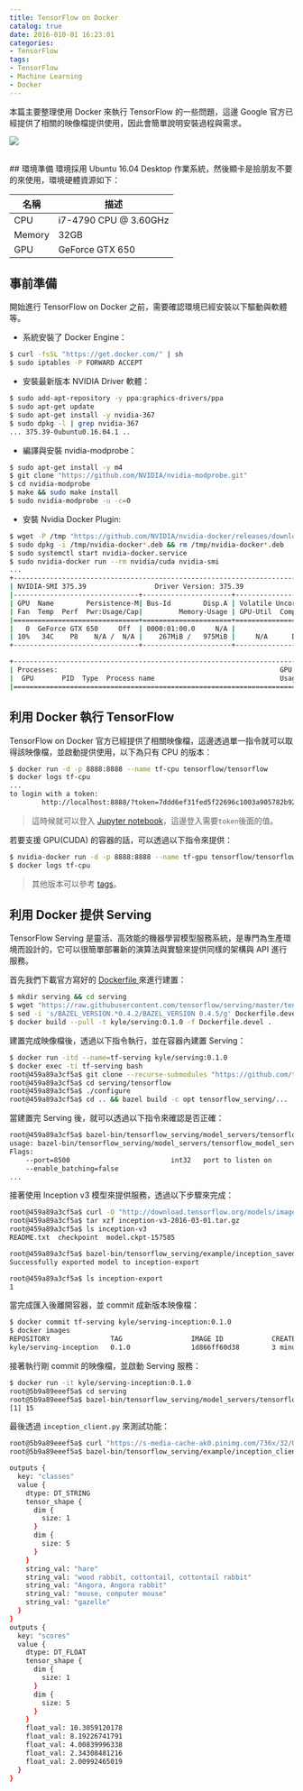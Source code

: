 ```yaml
---
title: TensorFlow on Docker
catalog: true
date: 2016-010-01 16:23:01
categories:
- TensorFlow
tags:
- TensorFlow
- Machine Learning
- Docker
---
```

本篇主要整理使用 Docker 來執行 TensorFlow 的一些問題，這邊 Google 官方已經提供了相關的映像檔提供使用，因此會簡單說明安裝過程與需求。

![](/images/tf/docker-tf.png)

<!--more-->

<br>
## 環境準備
環境採用 Ubuntu 16.04 Desktop 作業系統，然後顯卡是撿朋友不要的來使用，環境硬體資源如下：

| 名稱         | 描述                  |
|-------------|-----------------------|
| CPU         | i7-4790 CPU @ 3.60GHz |
| Memory      | 32GB                  |
| GPU         | GeForce GTX 650       |

## 事前準備
開始進行 TensorFlow on Docker 之前，需要確認環境已經安裝以下驅動與軟體等。
* 系統安裝了 Docker Engine：

```sh
$ curl -fsSL "https://get.docker.com/" | sh
$ sudo iptables -P FORWARD ACCEPT
```

* 安裝最新版本 NVIDIA Driver 軟體：

```sh
$ sudo add-apt-repository -y ppa:graphics-drivers/ppa
$ sudo apt-get update
$ sudo apt-get install -y nvidia-367
$ sudo dpkg -l | grep nvidia-367
... 375.39-0ubuntu0.16.04.1 ..
```

* 編譯與安裝 nvidia-modprobe：

```sh
$ sudo apt-get install -y m4
$ git clone "https://github.com/NVIDIA/nvidia-modprobe.git"
$ cd nvidia-modprobe
$ make && sudo make install
$ sudo nvidia-modprobe -u -c=0
```

* 安裝 Nvidia Docker Plugin:

```sh
$ wget -P /tmp "https://github.com/NVIDIA/nvidia-docker/releases/download/v1.0.1/nvidia-docker_1.0.1-1_amd64.deb"
$ sudo dpkg -i /tmp/nvidia-docker*.deb && rm /tmp/nvidia-docker*.deb
$ sudo systemctl start nvidia-docker.service
$ sudo nvidia-docker run --rm nvidia/cuda nvidia-smi
...
+-----------------------------------------------------------------------------+
| NVIDIA-SMI 375.39                 Driver Version: 375.39                    |
|-------------------------------+----------------------+----------------------+
| GPU  Name        Persistence-M| Bus-Id        Disp.A | Volatile Uncorr. ECC |
| Fan  Temp  Perf  Pwr:Usage/Cap|         Memory-Usage | GPU-Util  Compute M. |
|===============================+======================+======================|
|   0  GeForce GTX 650     Off  | 0000:01:00.0     N/A |                  N/A |
| 10%   34C    P8    N/A /  N/A |    267MiB /   975MiB |     N/A      Default |
+-------------------------------+----------------------+----------------------+

+-----------------------------------------------------------------------------+
| Processes:                                                       GPU Memory |
|  GPU       PID  Type  Process name                               Usage      |
|=============================================================================|
```

## 利用 Docker 執行 TensorFlow
TensorFlow on Docker 官方已經提供了相關映像檔，這邊透過單一指令就可以取得該映像檔，並啟動提供使用，以下為只有 CPU 的版本：
```sh
$ docker run -d -p 8888:8888 --name tf-cpu tensorflow/tensorflow
$ docker logs tf-cpu
...
to login with a token:
        http://localhost:8888/?token=7ddd6ef31fed5f22696c1003a905782b9219a6ec9a19b97c
```
> 這時候就可以登入 [Jupyter notebook](http://localhost:8888)，這邊登入需要`token`後面的值。

若要支援 GPU(CUDA) 的容器的話，可以透過以下指令來提供：
```sh
$ nvidia-docker run -d -p 8888:8888 --name tf-gpu tensorflow/tensorflow:latest-gpu
$ docker logs tf-cpu
```
> 其他版本可以參考 [tags](https://hub.docker.com/r/tensorflow/tensorflow/tags/)。

## 利用 Docker 提供 Serving
TensorFlow Serving 是靈活、高效能的機器學習模型服務系統，是專門為生產環境而設計的，它可以很簡單部署新的演算法與實驗來提供同樣的架構與 API 進行服務。

首先我們下載官方寫好的 [Dockerfile ](https://raw.githubusercontent.com/tensorflow/serving/master/tensorflow_serving/tools/docker/Dockerfile.devel) 來進行建置：
```sh
$ mkdir serving && cd serving
$ wget "https://raw.githubusercontent.com/tensorflow/serving/master/tensorflow_serving/tools/docker/Dockerfile.devel"
$ sed -i 's/BAZEL_VERSION.*0.4.2/BAZEL_VERSION 0.4.5/g' Dockerfile.devel
$ docker build --pull -t kyle/serving:0.1.0 -f Dockerfile.devel .
```

建置完成映像檔後，透過以下指令執行，並在容器內建置 Serving：
```sh
$ docker run -itd --name=tf-serving kyle/serving:0.1.0
$ docker exec -ti tf-serving bash
root@459a89a3cf5a$ git clone --recurse-submodules "https://github.com/tensorflow/serving"
root@459a89a3cf5a$ cd serving/tensorflow
root@459a89a3cf5a$ ./configure
root@459a89a3cf5a$ cd .. && bazel build -c opt tensorflow_serving/...
```

當建置完 Serving 後，就可以透過以下指令來確認是否正確：
```sh
root@459a89a3cf5a$ bazel-bin/tensorflow_serving/model_servers/tensorflow_model_server
usage: bazel-bin/tensorflow_serving/model_servers/tensorflow_model_server
Flags:
	--port=8500                      	int32	port to listen on
	--enable_batching=false
...
```

接著使用 Inception v3 模型來提供服務，透過以下步驟來完成：
```sh
root@459a89a3cf5a$ curl -O "http://download.tensorflow.org/models/image/imagenet/inception-v3-2016-03-01.tar.gz"
root@459a89a3cf5a$ tar xzf inception-v3-2016-03-01.tar.gz
root@459a89a3cf5a$ ls inception-v3
README.txt  checkpoint  model.ckpt-157585

root@459a89a3cf5a$ bazel-bin/tensorflow_serving/example/inception_saved_model --checkpoint_dir=inception-v3 --output_dir=inception-export
Successfully exported model to inception-export

root@459a89a3cf5a$ ls inception-export
1
```

當完成匯入後離開容器，並 commit 成新版本映像檔：
```sh
$ docker commit tf-serving kyle/serving-inception:0.1.0
$ docker images
REPOSITORY               TAG                 IMAGE ID            CREATED             SIZE
kyle/serving-inception   0.1.0               1d866ff60d38        3 minutes ago       5.55 GB
```

接著執行剛 commit 的映像檔，並啟動 Serving 服務：
```sh
$ docker run -it kyle/serving-inception:0.1.0
root@5b9a89eeef5a$ cd serving
root@5b9a89eeef5a$ bazel-bin/tensorflow_serving/model_servers/tensorflow_model_server --port=9000 --model_name=inception --model_base_path=inception-export &> inception_log &
[1] 15
```

最後透過 `inception_client.py` 來測試功能：
```sh
root@5b9a89eeef5a$ curl "https://s-media-cache-ak0.pinimg.com/736x/32/00/3b/32003bd128bebe99cb8c655a9c0f00f5.jpg" --output rabbit.jpg
root@5b9a89eeef5a$ bazel-bin/tensorflow_serving/example/inception_client --server=localhost:9000 --image=rabbit.jpg

outputs {
  key: "classes"
  value {
    dtype: DT_STRING
    tensor_shape {
      dim {
        size: 1
      }
      dim {
        size: 5
      }
    }
    string_val: "hare"
    string_val: "wood rabbit, cottontail, cottontail rabbit"
    string_val: "Angora, Angora rabbit"
    string_val: "mouse, computer mouse"
    string_val: "gazelle"
  }
}
outputs {
  key: "scores"
  value {
    dtype: DT_FLOAT
    tensor_shape {
      dim {
        size: 1
      }
      dim {
        size: 5
      }
    }
    float_val: 10.3059120178
    float_val: 8.19226741791
    float_val: 4.00839996338
    float_val: 2.34308481216
    float_val: 2.00992465019
  }
}
```
